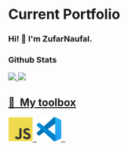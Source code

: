 # Current Portfolio
### Hi! 👋 I'm ZufarNaufal.

### Github Stats
<p align="left">
<a href="https://github.com/ZufarNaufal">
<img height="300em" src="https://github-readme-stats.vercel.app/api/top-langs/?username=zufarnaufal&layout=donut-vertical&bg_color=30,ad5389,3c1053&title_color=fff&text_color=fff&langs_count=8&theme=algolia"/>

  <img height="300em" src="https://github-readme-stats-eight-theta.vercel.app/api?username=zufarnaufal&show_icons=true&bg_color=30,e96443,904e95&title_color=fff&text_color=fff&theme=synthwave&include_all_commits=true&count_private=true"/>
 
  ## 🧰 &nbsp;My toolbox

<img  src="https://raw.githubusercontent.com/devicons/devicon/1119b9f84c0290e0f0b38982099a2bd027a48bf1/icons/javascript/javascript-original.svg" alt="JavaScript" width="50" height="50"/> &nbsp;<img  src="https://raw.githubusercontent.com/devicons/devicon/1119b9f84c0290e0f0b38982099a2bd027a48bf1/icons/vscode/vscode-original.svg" alt="VSCode" width="50" height="50"/> &nbsp;

</a>
</p>
